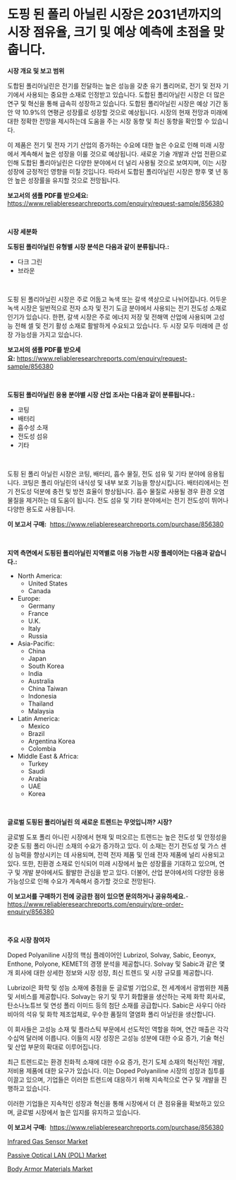 <p><h1>도핑 된 폴리 아닐린 시장은 2031년까지의 시장 점유율, 크기 및 예상 예측에 초점을 맞춥니다.</h1></p><p><strong>시장 개요 및 보고 범위</strong></p>
<p><p>도합된 폴리아닐린은 전기를 전달하는 높은 성능을 갖춘 유기 폴리머로, 전기 및 전자 기기에서 사용되는 중요한 소재로 인정받고 있습니다. 도합된 폴리아닐린 시장은 더 많은 연구 및 혁신을 통해 급속히 성장하고 있습니다. 도합된 폴리아닐린 시장은 예상 기간 동안 약 10.9%의 연평균 성장률로 성장할 것으로 예상됩니다. 시장의 현재 전망과 미래에 대한 정확한 전망을 제시하는데 도움을 주는 시장 동향 및 최신 동향을 확인할 수 있습니다.</p><p>이 제품은 전기 및 전자 기기 산업의 증가하는 수요에 대한 높은 수요로 인해 미래 시장에서 계속해서 높은 성장을 이룰 것으로 예상됩니다. 새로운 기술 개발과 산업 전환으로 인해 도합된 폴리아닐린은 다양한 분야에서 더 널리 사용될 것으로 보여지며, 이는 시장 성장에 긍정적인 영향을 미칠 것입니다. 따라서 도합된 폴리아닐린 시장은 향후 몇 년 동안 높은 성장률을 유지할 것으로 전망됩니다.</p></p>
<p><strong>보고서의 샘플 PDF를 받으세요:</strong> <a href="https://www.reliableresearchreports.com/enquiry/request-sample/856380">https://www.reliableresearchreports.com/enquiry/request-sample/856380</a></p>
<p>&nbsp;</p>
<p><strong>시장 세분화</strong></p>
<p><strong>도핑된 폴리아닐린 유형별 시장 분석은 다음과 같이 분류됩니다.:</strong></p>
<p><ul><li>다크 그린</li><li>브라운</li></ul></p>
<p>&nbsp;</p>
<p><p>도핑 된 폴리아닐린 시장은 주로 어둡고 녹색 또는 갈색 색상으로 나뉘어집니다. 어두운 녹색 시장은 일반적으로 전자 소자 및 전기 도금 분야에서 사용되는 전기 전도성 소재로 인기가 있습니다. 한편, 갈색 시장은 주로 에너지 저장 및 전해액 산업에 사용되며 고성능 전해 셀 및 전기 활성 소재로 활발하게 수요되고 있습니다. 두 시장 모두 미래에 큰 성장 가능성을 가지고 있습니다.</p></p>
<p><strong>보고서의 샘플 PDF를 받으세요:</strong>&nbsp;<a href="https://www.reliableresearchreports.com/enquiry/request-sample/856380">https://www.reliableresearchreports.com/enquiry/request-sample/856380</a></p>
<p>&nbsp;</p>
<p><strong> 도핑된 폴리아닐린 응용 분야별 시장 산업 조사는 다음과 같이 분류됩니다.:</strong></p>
<p><ul><li>코팅</li><li>배터리</li><li>흡수성 소재</li><li>전도성 섬유</li><li>기타</li></ul></p>
<p>&nbsp;</p>
<p><p>도핑 된 폴리 아닐린 시장은 코팅, 배터리, 흡수 물질, 전도 섬유 및 기타 분야에 응용됩니다. 코팅은 폴리 아닐린의 내식성 및 내부 보호 기능을 향상시킵니다. 배터리에서는 전기 전도성 덕분에 충전 및 방전 효율이 향상됩니다. 흡수 물질로 사용될 경우 환경 오염물질을 제거하는 데 도움이 됩니다. 전도 섬유 및 기타 분야에서는 전기 전도성이 뛰어나 다양한 용도로 사용됩니다.</p></p>
<p><strong>이 보고서 구매:</strong>&nbsp; <a href="https://www.reliableresearchreports.com/purchase/856380">https://www.reliableresearchreports.com/purchase/856380</a></p>
<p>&nbsp;</p>
<p><strong>지역 측면에서 도핑된 폴리아닐린 지역별로 이용 가능한 시장 플레이어는 다음과 같습니다.:</strong></p>
<p><ul>
    <li>
        North America:
        <ul>
            <li>United States</li>
            <li>Canada</li>
        </ul>
    </li>
    <li>
        Europe:
        <ul>
            <li>Germany</li>
            <li>France</li>
            <li>U.K.</li>
            <li>Italy</li>
            <li>Russia</li>
        </ul>
    </li>
    <li>
        Asia-Pacific:
        <ul>
            <li>China</li>
            <li>Japan</li>
            <li>South Korea</li>
            <li>India</li>
            <li>Australia</li>
            <li>China Taiwan</li>
            <li>Indonesia</li>
            <li>Thailand</li>
            <li>Malaysia</li>
        </ul>
    </li>
    <li>
        Latin America:
        <ul>
            <li>Mexico</li>
            <li>Brazil</li>
            <li>Argentina Korea</li>
            <li>Colombia</li>
        </ul>
    </li>
    <li>
        Middle East & Africa:
        <ul>
            <li>Turkey</li>
            <li>Saudi</li>
            <li>Arabia</li>
            <li>UAE</li>
            <li>Korea</li>
        </ul>
    </li>
    </ul></p>
<p>&nbsp;</p>
<p><strong>글로벌 도핑된 폴리아닐린 의 새로운 트렌드는 무엇입니까? 시장?</strong></p>
<p><p>글로벌 도포 폴리 아니린 시장에서 현재 및 떠오르는 트렌드는 높은 전도성 및 안정성을 갖춘 도핑 폴리 아니린 소재의 수요가 증가하고 있다. 이 소재는 전기 전도성 및 가스 센싱 능력을 향상시키는 데 사용되며, 전력 전자 제품 및 인쇄 전자 제품에 널리 사용되고 있다. 또한, 친환경 소재로 인식되어 미래 시장에서 높은 성장률을 기대하고 있으며, 연구 및 개발 분야에서도 활발한 관심을 받고 있다. 더불어, 산업 분야에서의 다양한 응용 가능성으로 인해 수요가 계속해서 증가할 것으로 전망된다.</p></p>
<p><strong>이 보고서를 구매하기 전에 궁금한 점이 있으면 문의하거나 공유하세요.</strong>- <a href="https://www.reliableresearchreports.com/enquiry/pre-order-enquiry/856380">https://www.reliableresearchreports.com/enquiry/pre-order-enquiry/856380</a></p>
<p>&nbsp;</p>
<p><strong>주요 시장 참여자</strong></p>
<p><p>Doped Polyaniline 시장의 핵심 플레이어인 Lubrizol, Solvay, Sabic, Eeonyx, Enthone, Polyone, KEMET의 경쟁 분석을 제공합니다. Solvay 및 Sabic과 같은 몇 개 회사에 대한 상세한 정보와 시장 성장, 최신 트렌드 및 시장 규모를 제공합니다.</p><p>Lubrizol은 화학 및 성능 소재에 중점을 둔 글로벌 기업으로, 전 세계에서 광범위한 제품 및 서비스를 제공합니다. Solvay는 유기 및 무기 화합물을 생산하는 국제 화학 회사로, 탄소나노튜브 및 연성 폴리 이미드 등의 첨단 소재를 공급합니다. Sabic은 사우디 아라비아의 석유 및 화학 제조업체로, 우수한 품질의 열염화 폴리 아닐린을 생산합니다.</p><p>이 회사들은 고성능 소재 및 플라스틱 부문에서 선도적인 역할을 하며, 연간 매출은 각각 수십억 달러에 이릅니다. 이들의 시장 성장은 고성능 성분에 대한 수요 증가, 기술 혁신 및 산업 부문의 확대로 이루어집니다.</p><p>최근 트렌드로는 환경 친화적 소재에 대한 수요 증가, 전기 도체 소재의 혁신적인 개발, 저비용 제품에 대한 요구가 있습니다. 이는 Doped Polyaniline 시장의 성장과 침투를 이끌고 있으며, 기업들은 이러한 트렌드에 대응하기 위해 지속적으로 연구 및 개발을 진행하고 있습니다.</p><p>이러한 기업들은 지속적인 성장과 혁신을 통해 시장에서 더 큰 점유율을 확보하고 있으며, 글로벌 시장에서 높은 입지를 유지하고 있습니다.</p></p>
<p><strong>이 보고서 구매:</strong>&nbsp;&nbsp;<a href="https://www.reliableresearchreports.com/purchase/856380">https://www.reliableresearchreports.com/purchase/856380</a></p>
<p><p><a href="https://github.com/arionmp/Market-Research-Report-List-2/blob/main/infrared-gas-sensor-market.md">Infrared Gas Sensor Market</a></p><p><a href="https://github.com/pgtimber/Market-Research-Report-List-2/blob/main/passive-optical-lan-pol-market.md">Passive Optical LAN (POL) Market</a></p><p><a href="https://butternut-bug-553.notion.site/Body-Armor-Materials-Market-Size-and-Growth-Market-Segmentation-Regional-and-Country-Breakdowns-a-3af9b59e1bc347f8bbde1c5b579f38fd">Body Armor Materials Market</a></p></p>
